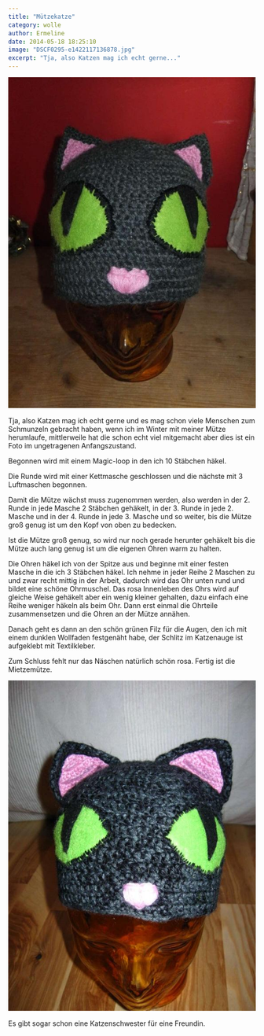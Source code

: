 ```yaml
---
title: "Mützekatze"
category: wolle
author: Ermeline
date: 2014-05-18 18:25:10
image: "DSCF0295-e1422117136878.jpg"
excerpt: "Tja, also Katzen mag ich echt gerne..."
---
```


![Mietze Mütze](DSCF0295-e1422117136878.jpg)

Tja, also Katzen mag ich echt gerne und es mag schon viele Menschen zum Schmunzeln gebracht haben, wenn ich im Winter mit meiner Mütze herumlaufe, mittlerweile hat die schon echt viel mitgemacht aber dies ist ein Foto im ungetragenen Anfangszustand.


Begonnen wird mit einem Magic-loop in den ich 10 Stäbchen häkel.

Die Runde wird mit einer Kettmasche geschlossen und die nächste mit 3 Luftmaschen begonnen.

Damit die Mütze wächst muss zugenommen werden, also werden in der 2. Runde in jede Masche 2 Stäbchen gehäkelt, in der 3. Runde in jede 2. Masche und in der 4. Runde in jede 3. Masche und so weiter, bis die Mütze groß genug ist um den Kopf von oben zu bedecken.

Ist die Mütze groß genug, so wird nur noch gerade herunter gehäkelt bis die Mütze auch lang genug ist um die eigenen Ohren warm zu halten.

Die Ohren häkel ich von der Spitze aus und beginne mit einer festen Masche in die ich 3 Stäbchen häkel. Ich nehme in jeder Reihe 2 Maschen zu und zwar recht mittig in der Arbeit, dadurch wird das Ohr unten rund und bildet eine schöne Ohrmuschel. Das rosa Innenleben des Ohrs wird auf gleiche Weise gehäkelt aber ein wenig kleiner gehalten, dazu einfach eine Reihe weniger häkeln als beim Ohr. Dann erst einmal die Ohrteile zusammensetzen und die Ohren an der Mütze annähen.

Danach geht es dann an den schön grünen Filz für die Augen, den ich mit einem dunklen Wollfaden festgenäht habe, der Schlitz im Katzenauge ist aufgeklebt mit Textilkleber.

Zum Schluss fehlt nur das Näschen natürlich schön rosa. Fertig ist die Mietzemütze.

![Mütze 2](IMG_4427-e1422117333249.jpg)

Es gibt sogar schon eine Katzenschwester für eine Freundin.
